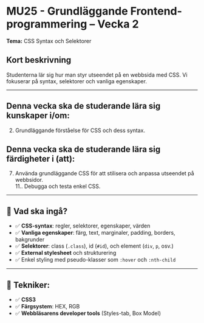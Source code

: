# MU25 - Grundläggande Frontend-programmering – Vecka 2

**Tema:** CSS Syntax och Selektorer

## Kort beskrivning
Studenterna lär sig hur man styr utseendet på en webbsida med CSS. Vi fokuserar på syntax, selektorer och vanliga egenskaper.

---

## Denna vecka ska de studerande lära sig **kunskaper i/om**:
2. Grundläggande förståelse för CSS och dess syntax.

## Denna vecka ska de studerande lära sig **färdigheter i (att)**:
7. Använda grundläggande CSS för att stilisera och anpassa utseendet på webbsidor.  
11.. Debugga och testa enkel CSS.

---

## 📌 Vad ska ingå?
- ✅ **CSS-syntax**: regler, selektorer, egenskaper, värden  
- ✅ **Vanliga egenskaper**: färg, text, marginaler, padding, borders, bakgrunder  
- ✅ **Selektorer**: class (`.class`), id (`#id`), och element (`div`, `p`, osv.)  
- ✅ **External stylesheet** och strukturering  
- ✅ Enkel styling med pseudo-klasser som `:hover` och `:nth-child`

---

## 📌 Tekniker:
- ✅ **CSS3**
- ✅ **Färgsystem**: HEX, RGB
- ✅ **Webbläsarens developer tools** (Styles-tab, Box Model)
